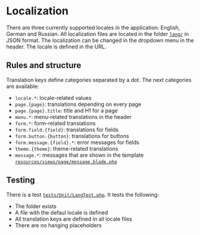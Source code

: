 # Localization
There are three currently supported locales in the application: English, German and Russian. All localization files are located in the folder [`lang/`](/lang/) in JSON format. The localization can be changed in the dropdown menu in the header. The locale is defined in the URL.

## Rules and structure
Translation keys define categories separated by a dot. The next categories are available:
- `locale.*`: locale-related values
- `page.{page}`: translations depending on every page
- `page.{page}.title`: title and H1 for a page
- `menu.*`: menu-related translations in the header
- `form.*`: form-related translations
- `form.field.{field}`: translations for fields
- `form.button.{button}`: translations for buttons
- `form.message.{field}.*`: error messages for fields
- `theme.{theme}`: theme-related translations
- `message.*`: messages that are shown in the template [`resources/views/page/message.blade.php`](/resources/views/page/message.blade.php)

## Testing
There is a test [`tests/Unit/LangTest.php`](/tests/Unit/LangTest.php). It tests the following:
- The folder exists
- A file with the defaul locale is defined
- All translation keys are defined in all locale files
- There are no hanging placeholders
